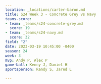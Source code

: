 ```yaml
---
location: _locations/carter-baron.md
title: S24 Week 3 - Concrete Grey vs Navy
teams-score:
- team: _teams/s24-concrete-grey.md
  score: 19
- team: _teams/s24-navy.md
  score: 32
field: "2"
date: 2023-03-19 10:45:00 -0400
season: 24
week: 3
mvp: Andy P, Alex P
game-ball: Kenny J, Daniel H
sportsperson: Randy S, Jared L

---
```

